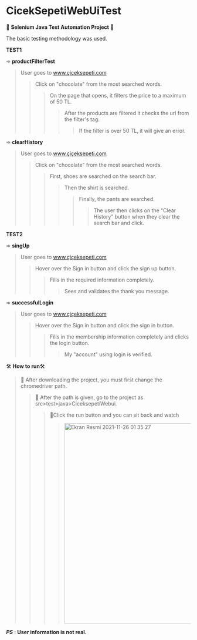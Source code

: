 # CicekSepetiWebUiTest
 
📌 **Selenium Java Test Automation Project** 📌
 
   The basic testing methodology was used.
   
   **TEST1**
   
  ➾ **productFilterTest**
  >User goes to www.çiçeksepeti.com
  >>Click on "chocolate" from the most searched words.
  >>>On the page that opens, it filters the price to a maximum of 50 TL.
  >>>>After the products are filtered it checks the url from the filter's tag.
  >>>>>If the filter is over 50 TL, it will give an error.

➾ **clearHistory**
  >User goes to www.çiçeksepeti.com
  >>Click on "chocolate" from the most searched words.
  >>>First, shoes are searched on the search bar.
  >>>>Then the shirt is searched.
  >>>>>Finally, the pants are searched.
  >>>>>>The user then clicks on the "Clear History" button when they clear the search bar and click.

  **TEST2**
  
  ➾ **singUp**
  >User goes to www.çiçeksepeti.com
  >>Hover over the Sign in button and click the sign up button.
  >>>Fills in the required information completely.
  >>>>Sees and validates the thank you message.
  
  ➾ **successfulLogin**
  >User goes to www.çiçeksepeti.com
  >>Hover over the Sign in button and click the sign in button.
  >>>Fills in the membership information completely and clicks the login button.
  >>>>My "account" using login is verified.


 🛠 **How to run**🛠
  
   >🔧 After downloading the project, you must first change the chromedriver path.
   >>🔧 After the path is given, go to the project as src>test>java>CiceksepetiWebui.
   >>>🔧Click the run button and you can sit back and watch
   >>>><img width="546" alt="Ekran Resmi 2021-11-26 01 35 27" src="https://user-images.githubusercontent.com/74761090/143505120-27d1038a-17f2-4850-848b-4e5b88df455b.png"> 
   
   
   ***PS*** :
   **User information is not real.**
  
